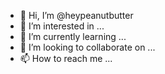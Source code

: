 - 👋 Hi, I’m @heypeanutbutter
- 👀 I’m interested in ...
- 🌱 I’m currently learning ...
- 💞️ I’m looking to collaborate on ...
- 📫 How to reach me ...

<!---
heypeanutbutter/heypeanutbutter is a ✨ special ✨ repository because its `README.md` (this file) appears on your GitHub profile.
You can click the Preview link to take a look at your changes.
--->
